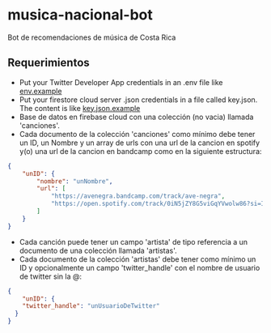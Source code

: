 # musica-nacional-bot
Bot de recomendaciones de música de Costa Rica

## Requerimientos

- Put your Twitter Developer App credentials in an .env file like [env.example](env.example)
- Put your firestore cloud server .json credentials in a file called key.json. The content is like [key.json.example](key.json.example)
- Base de datos en firebase cloud con una colección (no vacia) llamada 'canciones'.
- Cada documento de la colección 'canciones' como mínimo debe tener un ID, un Nombre y un array de urls con una url de la cancion en spotify y(o) una url de la cancion en bandcamp como en la siguiente estructura:
```json
{
	"unID": {
		"nombre": "unNombre",
		"url": [
			"https://avenegra.bandcamp.com/track/ave-negra",
			"https://open.spotify.com/track/0iN5jZY8G5viGqYVwolw86?si=IoasAjVSSsShlHbt6Z78-Q"
		]
	}
}
```
- Cada canción puede tener un campo 'artista' de tipo referencia a un documento de una colección llamada 'artistas'.
- Cada documento de la colección 'artistas' debe tener como mínimo un ID y opcionalmente un campo 'twitter_handle' con el nombre de usuario de twitter sin la @:
```json
{
	"unID": {
    "twitter_handle": "unUsuarioDeTwitter"
  }
}
```
